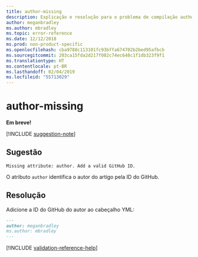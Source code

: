 ```yaml
---
title: author-missing
description: Explicação e resolução para o problema de compilação author-missing de Docs.
author: meganbradley
ms.author: mbradley
ms.topic: error-reference
ms.date: 12/12/2018
ms.prod: non-product-specific
ms.openlocfilehash: cba9788c113101fc93bffa674702b2bed95afbcb
ms.sourcegitcommit: 203ca15fda2d217f082c74ec648c1f1db323f9f1
ms.translationtype: HT
ms.contentlocale: pt-BR
ms.lasthandoff: 02/04/2019
ms.locfileid: "55713029"
---
```

# <a name="author-missing"></a>author-missing

**Em breve!**

[!INCLUDE [suggestion-note](includes/suggestion-note.md)]

## <a name="suggestion"></a>Sugestão

`Missing attribute: author. Add a valid GitHub ID.`

O atributo `author` identifica o autor do artigo pela ID do GitHub. 

## <a name="resolution"></a>Resolução

Adicione a ID do GitHub do autor ao cabeçalho YML:

```markdown
---
author: meganbradley
ms.author: mbradley
---
```

<!--make sure to add this file to your includes folder and verify the path-->
[!INCLUDE [validation-reference-help](includes/validation-reference-help.md)]